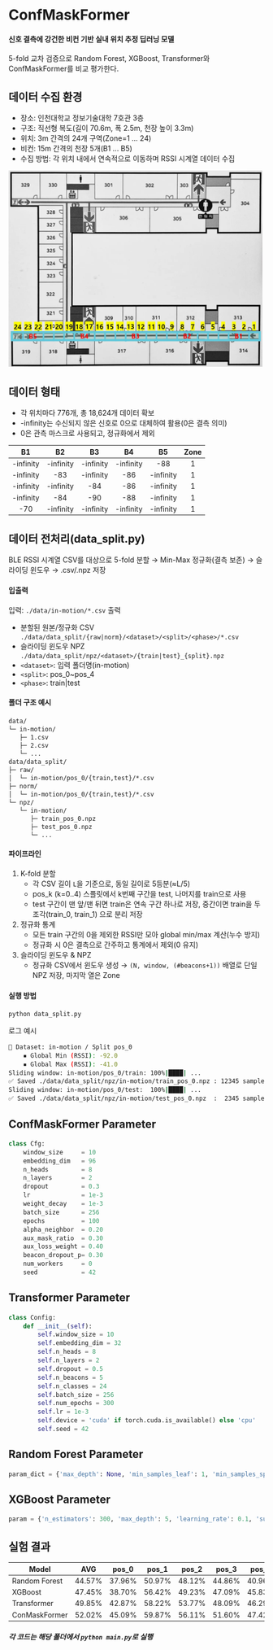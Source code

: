 # ConfMaskFormer
#### 신호 결측에 강건한 비컨 기반 실내 위치 추정 딥러닝 모델
5-fold 교차 검증으로 Random Forest, XGBoost, Transformer와 ConfMaskFormer를 비교 평가한다.

## 데이터 수집 환경
- 장소: 인천대학교 정보기술대학 7호관 3층
- 구조: 직선형 복도(길이 70.6m, 폭 2.5m, 천장 높이 3.3m)
- 위치: 3m 간격의 24개 구역(Zone=1 ... 24)
- 비컨: 15m 간격의 천장 5개(B1 ... B5)
- 수집 방법: 각 위치 내에서 연속적으로 이동하며 RSSI 시계열 데이터 수집
  
<img src="img/map.png" alt="Pipeline" width="500">


## 데이터 형태
- 각 위치마다 776개, 총 18,624개 데이터 확보
- -infinity는 수신되지 않은 신호로 0으로 대체하여 활용(0은 결측 의미)
- 0은 관측 마스크로 사용되고, 정규화에서 제외
  
|     B1    |     B2    |     B3    |     B4    |     B5    | Zone |
| :-------: | :-------: | :-------: | :-------: | :-------: | :--: |
| -infinity | -infinity | -infinity | -infinity |    -88    |   1  |
| -infinity |    -83    | -infinity |    -86    | -infinity |   1  |
| -infinity | -infinity |    -84    |    -86    | -infinity |   1  |
| -infinity |    -84    |    -90    |    -88    | -infinity |   1  |
|    -70    | -infinity | -infinity | -infinity | -infinity |   1  |


## 데이터 전처리(data_split.py)
BLE RSSI 시계열 CSV를 대상으로 5-fold 분할 → Min-Max 정규화(결측 보존) → 슬라이딩 윈도우 → .csv/.npz 저장
#### 입출력
입력: ```./data/in-motion/*.csv```
출력
- 분할된 원본/정규화 CSV
     ```./data/data_split/{raw|norm}/<dataset>/<split>/<phase>/*.csv```
- 슬라이딩 윈도우 NPZ
     ```./data/data_split/npz/<dataset>/{train|test}_{split}.npz```
- ```<dataset>```: 입력 폴더명(in-motion)
- ```<split>```: pos_0~pos_4
- ```<phase>```: train|test
#### 폴더 구조 예시
```text
data/
└─ in-motion/
   ├─ 1.csv
   ├─ 2.csv
   └─ ...
data/data_split/
├─ raw/
│  └─ in-motion/pos_0/{train,test}/*.csv
├─ norm/
│  └─ in-motion/pos_0/{train,test}/*.csv
└─ npz/
   └─ in-motion/
      ├─ train_pos_0.npz
      ├─ test_pos_0.npz
      └─ ...
```
#### 파이프라인
1. K-fold 분할
   - 각 CSV 길이 ```L```을 기준으로, 동일 길이로 5등분(≈L/5)
   - pos_k (k=0..4) 스플릿에서 k번째 구간을 test, 나머지를 train으로 사용
   - test 구간이 맨 앞/맨 뒤면 train은 연속 구간 하나로 저장, 중간이면 train을 두 조각(train_0, train_1) 으로 분리 저장
2. 정규화 통계
   - 모든 train 구간의 0을 제외한 RSSI만 모아 global min/max 계산(누수 방지)
   - 정규화 시 0은 결측으로 간주하고 통계에서 제외(0 유지)
3. 슬라이딩 윈도우 & NPZ
   - 정규화 CSV에서 윈도우 생성 → ```(N, window, (#beacons+1))``` 배열로 단일 NPZ 저장, 마지막 열은 Zone

#### 실행 방법
```python
python data_split.py
```
로그 예시
```bash
📁 Dataset: in-motion / Split pos_0
    ▪ Global Min (RSSI): -92.0
    ▪ Global Max (RSSI): -41.0
Sliding window: in-motion/pos_0/train: 100%|████| ...
✅ Saved ./data/data_split/npz/in-motion/train_pos_0.npz : 12345 samples
Sliding window: in-motion/pos_0/test:  100%|████| ...
✅ Saved ./data/data_split/npz/in-motion/test_pos_0.npz  :  2345 samples
```

## ConfMaskFormer Parameter
```python
class Cfg:
    window_size     = 10
    embedding_dim   = 96
    n_heads         = 8
    n_layers        = 2
    dropout         = 0.3
    lr              = 1e-3
    weight_decay    = 1e-3
    batch_size      = 256
    epochs          = 100
    alpha_neighbor  = 0.20
    aux_mask_ratio  = 0.30
    aux_loss_weight = 0.40
    beacon_dropout_p= 0.30
    num_workers     = 0
    seed            = 42
```

## Transformer Parameter
```python
class Config:
    def __init__(self):
        self.window_size = 10
        self.embedding_dim = 32
        self.n_heads = 8
        self.n_layers = 2
        self.dropout = 0.5
        self.n_beacons = 5
        self.n_classes = 24
        self.batch_size = 256
        self.num_epochs = 300
        self.lr = 1e-3
        self.device = 'cuda' if torch.cuda.is_available() else 'cpu'
        self.seed = 42
```

## Random Forest Parameter
```python
param_dict = {'max_depth': None, 'min_samples_leaf': 1, 'min_samples_split': 5, 'n_estimators': 300}
```

## XGBoost Parameter
```python
param = {'n_estimators': 300, 'max_depth': 5, 'learning_rate': 0.1, 'subsample': 0.8, 'colsample_bytree': 0.7}
```

## 실험 결과
| Model         | AVG    | pos_0  | pos_1  | pos_2  | pos_3  | pos_4  |
| ------------- | ------ | ------ | ------ | ------ | ------ | ------ |
| Random Forest | 44.57% | 37.96% | 50.97% | 48.12% | 44.86% | 40.96% |
| XGBoost       | 47.45% | 38.70% | 56.42% | 49.23% | 47.09% | 45.83% |
| Transformer   | 49.85% | 42.87% | 58.22% | 53.77% | 48.09% | 46.29% |
| ConMaskFormer | 52.02% | 45.09% | 59.87% | 56.11% | 51.60% | 47.42% |


##### 각 코드는 해당 폴더에서 ```python main.py```로 실행
